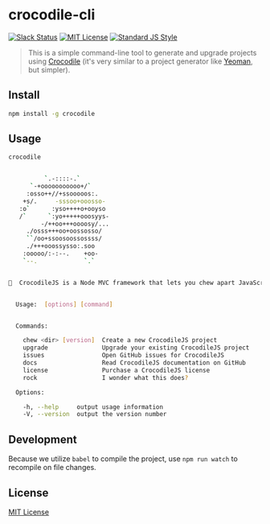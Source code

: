 
# crocodile-cli

[![Slack Status][slack-image]][slack-url]
[![MIT License][license-image]][license-url]
[![Standard JS Style][standard-image]][standard-url]

> This is a simple command-line tool to generate and upgrade projects using [Crocodile][crocodile-url] (it's very similar to a project generator like [Yeoman][yeoman], but simpler).


## Install

```bash
npm install -g crocodile
```

## Usage

```bash
crocodile


          `.-::::-.`
      `-+ooooooooooo+/`
     :osso++//+ssooooos:.
    +s/.     -sssoo+ooosso-
   :o`      :yso++++o+ooyso
   /`      `:yo+++++ooosyys-
         -/++oo+++oooosy/...
     ./osss+++oo+oossosso/
     ``/oo+ssoosoossossss/
     ./+++ooossysso:.soo
    :ooooo/:-:--.    +oo-
    `--.             `.`


🐊  CrocodileJS is a Node MVC framework that lets you chew apart JavaScript - https://crocodilejs.com


  Usage:  [options] [command]


  Commands:

    chew <dir> [version]  Create a new CrocodileJS project
    upgrade               Upgrade your existing CrocodileJS project
    issues                Open GitHub issues for CrocodileJS
    docs                  Read CrocodileJS documentation on GitHub
    license               Purchase a CrocodileJS license
    rock                  I wonder what this does?

  Options:

    -h, --help     output usage information
    -V, --version  output the version number
```

## Development

Because we utilize `babel` to compile the project, use `npm run watch` to recompile on file changes.


## License

[MIT License][license-url]


[license-image]: http://img.shields.io/badge/license-MIT-blue.svg?style=flat
[license-url]: LICENSE
[crocodile-url]: https://crocodilejs.com
[slack-image]: http://slack.crocodilejs.com/badge.svg
[slack-url]: http://slack.crocodilejs.com
[standard-image]: https://img.shields.io/badge/code%20style-standard%2Bes7-brightgreen.svg
[standard-url]: https://github.com/crocodilejs/eslint-config-crocodile
[eslint]: http://eslint.org/
[yeoman]: http://yeoman.io/
